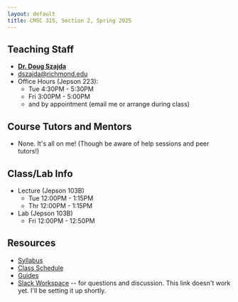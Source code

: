 ```yaml
---
layout: default
title: CMSC 315, Section 2, Spring 2025
---
```

## Teaching Staff
<div class="wrapper" markdown="0">
    <div class="footer-col-wrapper">
        <div class="footer-col two-col-1">
            <ul class="contact-list">
                <li><b><a href="https://cs.richmond.edu/faculty/dszajda/">Dr. Doug Szajda</a></b></li>
                <li><a href="mailto:dszajda@richmond.edu">dszajda@richmond.edu</a></li>
                <li>Office Hours (Jepson 223):
                    <ul>
                        <li>Tue 4:30PM - 5:30PM</li>
                        <li>Fri 3:00PM - 5:00PM</li>
                        <li>and by appointment (email me or arrange during class)</li> 
                    </ul>
                </li>
            </ul>
        </div>    
    </div>
</div>

## Course Tutors and Mentors
* None. It's all on me! (Though be aware of help sessions and peer tutors!)



## Class/Lab Info
* Lecture (Jepson 103B)
  * Tue 12:00PM - 1:15PM
  * Thr 12:00PM - 1:15PM
* Lab (Jepson 103B)
  * Fri 12:00PM - 12:50PM



## Resources

* [Syllabus](/syllabus.html)
* [Class Schedule](/schedule.html)
* [Guides](/guides)
* [Slack Workspace](https://cmsc240-s24.slack.com) -- for questions and discussion.  This link doesn't work yet.  I'll be setting it up shortly. 

